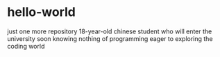 # hello-world
just one more repository
18-year-old chinese student who will enter the university soon
knowing nothing of programming
eager to exploring the coding world


